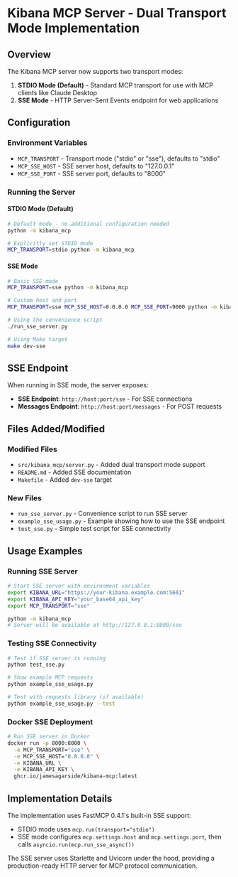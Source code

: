 # Kibana MCP Server - Dual Transport Mode Implementation

## Overview

The Kibana MCP server now supports two transport modes:

1. **STDIO Mode (Default)** - Standard MCP transport for use with MCP clients like Claude Desktop
2. **SSE Mode** - HTTP Server-Sent Events endpoint for web applications

## Configuration

### Environment Variables

- `MCP_TRANSPORT` - Transport mode ("stdio" or "sse"), defaults to "stdio"
- `MCP_SSE_HOST` - SSE server host, defaults to "127.0.0.1"
- `MCP_SSE_PORT` - SSE server port, defaults to "8000"

### Running the Server

#### STDIO Mode (Default)

```bash
# Default mode - no additional configuration needed
python -m kibana_mcp

# Explicitly set STDIO mode
MCP_TRANSPORT=stdio python -m kibana_mcp
```

#### SSE Mode

```bash
# Basic SSE mode
MCP_TRANSPORT=sse python -m kibana_mcp

# Custom host and port
MCP_TRANSPORT=sse MCP_SSE_HOST=0.0.0.0 MCP_SSE_PORT=9000 python -m kibana_mcp

# Using the convenience script
./run_sse_server.py

# Using Make target
make dev-sse
```

## SSE Endpoint

When running in SSE mode, the server exposes:

- **SSE Endpoint**: `http://host:port/sse` - For SSE connections
- **Messages Endpoint**: `http://host:port/messages` - For POST requests

## Files Added/Modified

### Modified Files

- `src/kibana_mcp/server.py` - Added dual transport mode support
- `README.md` - Added SSE documentation
- `Makefile` - Added `dev-sse` target

### New Files

- `run_sse_server.py` - Convenience script to run SSE server
- `example_sse_usage.py` - Example showing how to use the SSE endpoint
- `test_sse.py` - Simple test script for SSE connectivity

## Usage Examples

### Running SSE Server

```bash
# Start SSE server with environment variables
export KIBANA_URL="https://your-kibana.example.com:5601"
export KIBANA_API_KEY="your_base64_api_key"
export MCP_TRANSPORT="sse"

python -m kibana_mcp
# Server will be available at http://127.0.0.1:8000/sse
```

### Testing SSE Connectivity

```bash
# Test if SSE server is running
python test_sse.py

# Show example MCP requests
python example_sse_usage.py

# Test with requests library (if available)
python example_sse_usage.py --test
```

### Docker SSE Deployment

```bash
# Run SSE server in Docker
docker run -p 8000:8000 \
  -e MCP_TRANSPORT="sse" \
  -e MCP_SSE_HOST="0.0.0.0" \
  -e KIBANA_URL \
  -e KIBANA_API_KEY \
  ghcr.io/jamesagarside/kibana-mcp:latest
```

## Implementation Details

The implementation uses FastMCP 0.4.1's built-in SSE support:

- STDIO mode uses `mcp.run(transport="stdio")`
- SSE mode configures `mcp.settings.host` and `mcp.settings.port`, then calls `asyncio.run(mcp.run_sse_async())`

The SSE server uses Starlette and Uvicorn under the hood, providing a production-ready HTTP server for MCP protocol communication.

